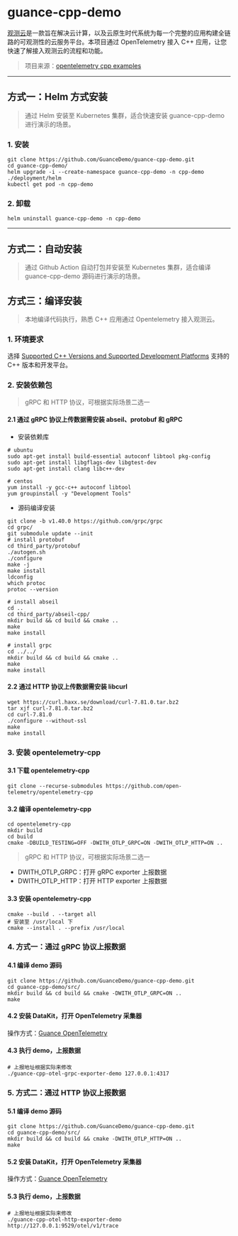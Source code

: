 # guance-cpp-demo
[观测云](https://www.guance.com/)是一款旨在解决云计算，以及云原生时代系统为每一个完整的应用构建全链路的可观测性的云服务平台。本项目通过 OpenTelemetry 接入 C++ 应用，让您快速了解接入观测云的流程和功能。

> 项目来源：[opentelemetry cpp examples](https://github.com/open-telemetry/opentelemetry-cpp/tree/main/examples/otlp)

***

## 方式一：Helm 方式安装
> 通过 Helm 安装至 Kubernetes 集群，适合快速安装 guance-cpp-demo 进行演示的场景。
### 1. 安装
```shell
git clone https://github.com/GuanceDemo/guance-cpp-demo.git
cd guance-cpp-demo/
helm upgrade -i --create-namespace guance-cpp-demo -n cpp-demo ./deployment/helm
kubectl get pod -n cpp-demo
```
### 2. 卸载
```shell
helm uninstall guance-cpp-demo -n cpp-demo
```

***

## 方式二：自动安装
> 通过 Github Action 自动打包并安装至 Kubernetes 集群，适合编译 guance-cpp-demo 源码进行演示的场景。


## 方式三：编译安装
> 本地编译代码执行，熟悉 C++ 应用通过 Opentelemetry 接入观测云。

### 1. 环境要求
选择 [Supported C++ Versions and Supported Development Platforms](https://github.com/open-telemetry/opentelemetry-cpp) 支持的 C++ 版本和开发平台。

### 2. 安装依赖包
> gRPC 和 HTTP 协议，可根据实际场景二选一

#### 2.1 通过 gRPC 协议上传数据需安装 abseil、protobuf 和 gRPC
- 安装依赖库
```shell
# ubuntu
sudo apt-get install build-essential autoconf libtool pkg-config
sudo apt-get install libgflags-dev libgtest-dev
sudo apt-get install clang libc++-dev
```

```shell
# centos
yum install -y gcc-c++ autoconf libtool
yum groupinstall -y "Development Tools"
```


- 源码编译安装

```shell
git clone -b v1.40.0 https://github.com/grpc/grpc
cd grpc/
git submodule update --init
# install protobuf
cd third_party/protobuf
./autogen.sh
./configure
make -j
make install
ldconfig
which protoc
protoc --version

# install abseil
cd ..
cd third_party/abseil-cpp/
mkdir build && cd build && cmake ..
make
make install

# install grpc
cd ../../
mkdir build && cd build && cmake ..
make
make install
```


#### 2.2 通过 HTTP 协议上传数据需安装 libcurl
```shell
wget https://curl.haxx.se/download/curl-7.81.0.tar.bz2
tar xjf curl-7.81.0.tar.bz2
cd curl-7.81.0
./configure --without-ssl
make
make install
```


### 3. 安装 opentelemetry-cpp
#### 3.1 下载 opentelemetry-cpp
```shell
git clone --recurse-submodules https://github.com/open-telemetry/opentelemetry-cpp
```

#### 3.2 编译 opentelemetry-cpp
```shell
cd opentelemetry-cpp
mkdir build
cd build
cmake -DBUILD_TESTING=OFF -DWITH_OTLP_GRPC=ON -DWITH_OTLP_HTTP=ON ..
```
> gRPC 和 HTTP 协议，可根据实际场景二选一

- DWITH_OTLP_GRPC：打开 gRPC exporter 上报数据
- DWITH_OTLP_HTTP：打开 HTTP exporter 上报数据

#### 3.3 安装 opentelemetry-cpp
```shell
cmake --build . --target all
# 安装至 /usr/local 下
cmake --install . --prefix /usr/local
```

### 4. 方式一：通过 gRPC 协议上报数据
#### 4.1 编译 demo 源码
```shell
git clone https://github.com/GuanceDemo/guance-cpp-demo.git
cd guance-cpp-demo/src/
mkdir build && cd build && cmake -DWITH_OTLP_GRPC=ON ..
make
```

#### 4.2 安装 DataKit，打开 OpenTelemetry 采集器
操作方式：[Guance OpenTelemetry](https://docs.guance.com/integrations/opentelemetry/#__tabbed_1_1)

#### 4.3 执行 demo，上报数据
```shell
# 上报地址根据实际来修改
./guance-cpp-otel-grpc-exporter-demo 127.0.0.1:4317
```

### 5. 方式二：通过 HTTP 协议上报数据
#### 5.1 编译 demo 源码
```shell
git clone https://github.com/GuanceDemo/guance-cpp-demo.git
cd guance-cpp-demo/src/
mkdir build && cd build && cmake -DWITH_OTLP_HTTP=ON ..
make
```

#### 5.2 安装 DataKit，打开 OpenTelemetry 采集器
操作方式：[Guance OpenTelemetry](https://docs.guance.com/integrations/opentelemetry/#__tabbed_1_1)

#### 5.3 执行 demo，上报数据
```shell
# 上报地址根据实际来修改
./guance-cpp-otel-http-exporter-demo http://127.0.0.1:9529/otel/v1/trace
```
